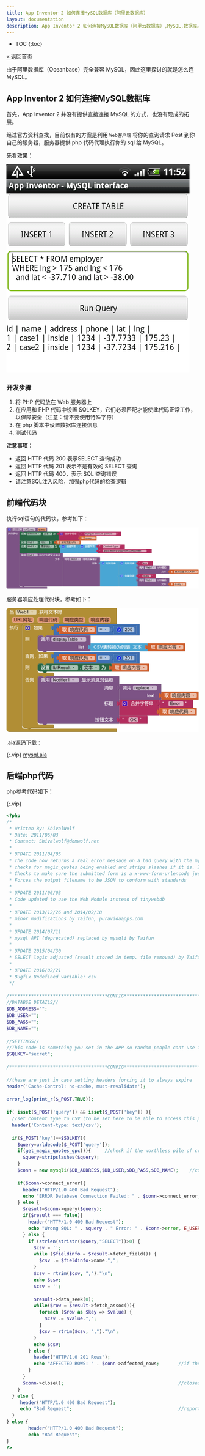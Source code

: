 ```yaml
---
title: App Inventor 2 如何连接MySQL数据库（阿里云数据库）
layout: documentation
description: App Inventor 2 如何连接MySQL数据库（阿里云数据库）,MySQL,数据库。
---
```


* TOC
{:toc}

[&laquo; 返回首页](index.html)

<!--https://puravidaapps.com/mysql.php-->

由于阿里数据库（Oceanbase）完全兼容 MySQL，因此这里探讨的就是怎么连MySQL。

## App Inventor 2 如何连接MySQL数据库

首先，App Inventor 2 并没有提供直接连接 MySQL 的方式，也没有现成的拓展。

经过官方资料查找，目前仅有的方案是利用  `Web客户端` 将你的查询请求 Post 到你自己的服务器，服务器提供 php 代码代理执行你的 sql 给 MySQL。

先看效果：

![mysql](mysql/mysql.png)


### 开发步骤

1. 将 PHP 代码放在 Web 服务器上
1. 在应用和 PHP 代码中设置 SQLKEY，它们必须匹配才能使此代码正常工作，以保障安全（注意：请不要使用特殊字符）
1. 在 php 脚本中设置数据库连接信息
1. 测试代码

**注意事项：**
* 返回 HTTP 代码 200 表示SELECT 查询成功
* 返回 HTTP 代码 201 表示不是有效的 SELECT 查询
* 返回 HTTP 代码 400，表示 SQL 查询错误
* 请注意SQL注入风险，加强php代码的检查逻辑

## 前端代码块

执行sql语句的代码块，参考如下：

![runQuery](mysql/runQuery.png)

服务器响应处理代码块，参考如下：

![onResponse](mysql/onResponse.png)

.aia源码下载：

{:.vip}
[mysql.aia](mysql/mysql.aia)

## 后端php代码

php参考代码如下：

{:.vip}
```php
<?php
/*
 * Written By: ShivalWolf
 * Date: 2011/06/03
 * Contact: Shivalwolf@domwolf.net
 *
 * UPDATE 2011/04/05
 * The code now returns a real error message on a bad query with the mysql error number and its error message
 * checks for magic_quotes being enabled and strips slashes if it is. Its best to disable magic quotes still.
 * Checks to make sure the submitted form is a x-www-form-urlencode just so people dont screw with a browser access or atleast try to
 * Forces the output filename to be JSON to conform with standards
 *
 * UPDATE 2011/06/03
 * Code updated to use the Web Module instead of tinywebdb
 *
 * UPDATE 2013/12/26 and 2014/02/18
 * minor modifications by Taifun, puravidaapps.com
 *
 * UPDATE 2014/07/11
 * mysql API (deprecated) replaced by mysqli by Taifun
 *
 * UPDATE 2015/04/30
 * SELECT logic adjusted (result stored in temp. file removed) by Taifun
 *
 * UPDATE 2016/02/21
 * Bugfix Undefined variable: csv
 */

/************************************CONFIG****************************************/
//DATABSE DETAILS//
$DB_ADDRESS="";
$DB_USER="";
$DB_PASS="";
$DB_NAME="";

//SETTINGS//
//This code is something you set in the APP so random people cant use it.
$SQLKEY="secret";

/************************************CONFIG****************************************/

//these are just in case setting headers forcing it to always expire
header('Cache-Control: no-cache, must-revalidate');

error_log(print_r($_POST,TRUE));

if( isset($_POST['query']) && isset($_POST['key']) ){                                   //checks if the tag post is there and if its been a proper form post
  //set content type to CSV (to be set here to be able to access this page also with a browser)
  header('Content-type: text/csv');

  if($_POST['key']==$SQLKEY){                                                           //validates the SQL key
    $query=urldecode($_POST['query']);
    if(get_magic_quotes_gpc()){     //check if the worthless pile of crap magic quotes is enabled and if it is, strip the slashes from the query
      $query=stripslashes($query);
    }
    $conn = new mysqli($DB_ADDRESS,$DB_USER,$DB_PASS,$DB_NAME);    //connect

    if($conn->connect_error){                                                           //checks connection
      header("HTTP/1.0 400 Bad Request");
      echo "ERROR Database Connection Failed: " . $conn->connect_error, E_USER_ERROR;   //reports a DB connection failure
    } else {
      $result=$conn->query($query);                                                     //runs the posted query
      if($result === false){
        header("HTTP/1.0 400 Bad Request");                                             //sends back a bad request error
        echo "Wrong SQL: " . $query . " Error: " . $conn->error, E_USER_ERROR;          //errors if the query is bad and spits the error back to the client
      } else {
        if (strlen(stristr($query,"SELECT"))>0) {                                       //tests if it's a SELECT statement
          $csv = '';                                                                    // bug fix Undefined variable: csv
          while ($fieldinfo = $result->fetch_field()) {
            $csv .= $fieldinfo->name.",";
          }
          $csv = rtrim($csv, ",")."\n";
          echo $csv;                                                                    //prints header row
          $csv = '';

          $result->data_seek(0);
          while($row = $result->fetch_assoc()){
            foreach ($row as $key => $value) {
              $csv .= $value.",";
            }
            $csv = rtrim($csv, ",")."\n";
          }
          echo $csv;                                                                    //prints all data rows
        } else {
          header("HTTP/1.0 201 Rows");
          echo "AFFECTED ROWS: " . $conn->affected_rows;       //if the query is anything but a SELECT, it will return the number of affected rows
        }
      }
      $conn->close();                                          //closes the DB
    }
  } else {
     header("HTTP/1.0 400 Bad Request");
     echo "Bad Request";                                       //reports if the secret key was bad
  }
} else {
        header("HTTP/1.0 400 Bad Request");
        echo "Bad Request";
}
?>
```


